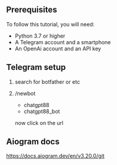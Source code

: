 

## Prerequisites

To follow this tutorial, you will need:
- Python 3.7 or higher
- A Telegram account and a smartphone
- An OpenAi account and an API key


## Telegram setup

1. search for botfather or etc
2. /newbot
    - chatgpt88
    - chatgpt88_bot

    now click on the url


## Aiogram docs
https://docs.aiogram.dev/en/v3.20.0/git